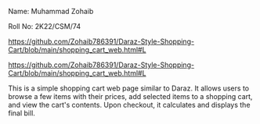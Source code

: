 Name: Muhammad Zohaib 

Roll No: 2K22/CSM/74

https://github.com/Zohaib786391/Daraz-Style-Shopping-Cart/blob/main/shopping_cart_web.html#L

https://github.com/Zohaib786391/Daraz-Style-Shopping-Cart/blob/main/shopping_cart_web.html#L

This is a simple shopping cart web page similar to Daraz. It allows users to browse a few items with their prices, add selected items to a shopping cart, and view the cart's contents. Upon checkout, it calculates and displays the final bill.
